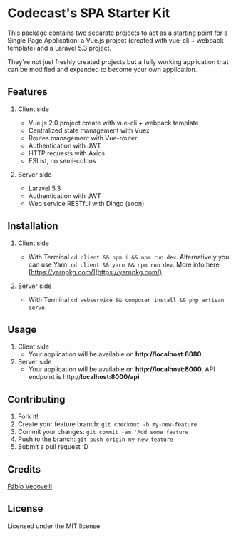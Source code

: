 # Codecast's SPA Starter Kit

This package contains two separate projects to act as a starting point for a Single Page Application: a Vue.js project (created with vue-cli + webpack template) and a Laravel 5.3 project.

They're not just freshly created projects but a fully working application that can be modified and expanded to become your own application.

## Features

1. Client side
    * Vue.js 2.0 project create with vue-cli + webpack template
    * Centralized state management with Vuex
    * Routes management with Vue-router
    * Authentication with JWT
    * HTTP requests with Axios
    * ESList, no semi-colons

2. Server side
    * Laravel 5.3
    * Authentication with JWT
    * Web service RESTful with Dingo (soon)

## Installation

1. Client side
	* With Terminal `cd client && npm i && npm run dev`. Alternatively you can use Yarn: `cd client && yarn && npm run dev`. More info here: [https://yarnpkg.com/](https://yarnpkg.com/). 
	
2. Server side
	* With Terminal `cd webservice && composer install && php artisan serve`.
 
## Usage

1. Client side
	* Your application will be available on **http://localhost:8080**
2. Server side
	* Your application will be available on **http://localhost:8000**. API endpoint is http://**localhost:8000/api**
	

## Contributing

1. Fork it!
2. Create your feature branch: `git checkout -b my-new-feature`
3. Commit your changes: `git commit -am 'Add some feature'`
4. Push to the branch: `git push origin my-new-feature`
5. Submit a pull request :D

## Credits

[Fábio Vedovelli](https://github.com/vedovelli)


## License

Licensed under the MIT license.